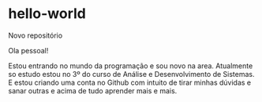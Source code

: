 # hello-world
Novo repositório

Ola pessoal!

Estou entrando no mundo da programação e sou novo na area. Atualmente so estudo estou no 3º do curso de Análise e Desenvolvimento de Sistemas. E estou criando uma conta no Github com intuito de tirar minhas dúvidas e sanar outras e acima de tudo aprender mais e mais.
